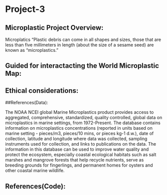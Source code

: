 # Project-3
## Microplastic Project Overview:
Microplatics “Plastic debris can come in all shapes and sizes, those that are less than five millimeters in length (about the size of a sesame seed) are known as “microplastics.” 

## Guided for interactacting the World Microplastic Map: 


## Ethical considerations:

##References(Data):

The NOAA NCEI global Marine Microplastics product provides access to aggregated, comprehensive, standardized, quality controlled, global data on microplastics in marine settings, from 1972-Present. The database contains information on microplastics concentrations (reported in units based on marine setting - pieces/m3, pieces/10 mins, or pieces kg-1 d.w.), date of collection, latitude and longitude where data was collected, sampling instruments used for collection, and links to publications on the data. The information in this database can be used to improve water quality and protect the ecosystem, especially coastal ecological habitats such as salt marshes and mangrove forests that help recycle nutrients, serve as breeding grounds for fingerlings, and permanent homes for oysters and other coastal marine wildlife.

## References(Code): 
